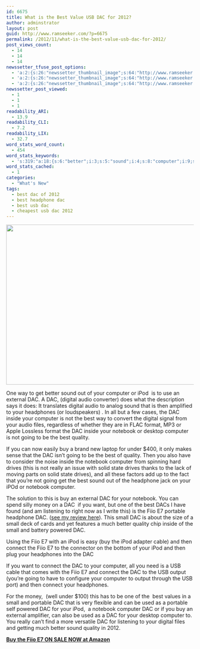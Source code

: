 ```yaml
---
id: 6675
title: What is the Best Value USB DAC for 2012?
author: adminstrator
layout: post
guid: http://www.ramseeker.com/?p=6675
permalink: /2012/11/what-is-the-best-value-usb-dac-for-2012/
post_views_count:
  - 14
  - 14
  - 14
newssetter_tfuse_post_options:
  - 'a:2:{s:26:"newssetter_thumbnail_image";s:64:"http://www.ramseeker.com/wp-content/uploads/2012/07/JIM_5414.jpg";s:24:"newssetter_disable_image";s:4:"true";}'
  - 'a:2:{s:26:"newssetter_thumbnail_image";s:64:"http://www.ramseeker.com/wp-content/uploads/2012/07/JIM_5414.jpg";s:24:"newssetter_disable_image";s:4:"true";}'
  - 'a:2:{s:26:"newssetter_thumbnail_image";s:64:"http://www.ramseeker.com/wp-content/uploads/2012/07/JIM_5414.jpg";s:24:"newssetter_disable_image";s:4:"true";}'
newssetter_post_viewed:
  - 1
  - 1
  - 1
readability_ARI:
  - 13.9
readability_CLI:
  - 7.2
readability_LIX:
  - 32.7
word_stats_word_count:
  - 454
word_stats_keywords:
  - 's:319:"a:18:{s:6:"better";i:3;s:5:"sound";i:4;s:8:"computer";i:9;s:4:"ipod";i:6;s:8:"external";i:3;s:7:"digital";i:4;s:5:"audio";i:3;s:10:"headphones";i:3;s:6:"inside";i:4;s:4:"best";i:6;s:8:"notebook";i:5;s:5:"going";i:4;s:7:"quality";i:4;s:6:"drives";i:3;s:4:"fiio";i:5;s:8:"portable";i:3;s:5:"small";i:4;s:7:"connect";i:4;}";'
word_stats_cached:
  - 1
categories:
  - "What's New"
tags:
  - best dac of 2012
  - best headphone dac
  - best usb dac
  - cheapest usb dac 2012
---
```

<img class="alignnone" title="best usb dac for 2012" src="http://www.ramseeker.com/wp-content/uploads/2012/07/JIM_5414.jpg" alt="" width="640" height="430" />

One way to get better sound out of your computer or iPod  is to use an external DAC. A DAC, (digital audio converter) does what the description says it does: It translates digital audio to analog sound that is then amplified to your headphones (or loudspeakers) . In all but a few cases, the DAC inside your computer is not the best way to convert the digital signal from your audio files, regardless of whether they are in FLAC format, MP3 or Apple Lossless format the DAC inside your notebook or desktop computer is not going to be the best quality.

If you can now easily buy a brand new laptop for under $400, it only makes sense that the DAC isn&#8217;t going to be the best of quality. Then you also have to consider the noise inside the notebook computer from spinning hard drives (this is not really an issue with solid state drives thanks to the lack of moving parts on solid state drives), and all these factors add up to the fact that you&#8217;re not going get the best sound out of the headphone jack on your iPOd or notebook computer.

The solution to this is buy an external DAC for your notebook. You can spend silly money on a DAC  if you want, but one of the best DACs I have found (and am listening to right now as I write this) is the Fiio E7 portable headphone DAC. ([see my review here][1]). This small DAC is about the size of a small deck of cards and yet features a much better quality chip inside of the small and battery powered DAC.

Using the Fiio E7 with an iPod is easy (buy the iPod adapter cable) and then connect the Fiio E7 to the connector on the bottom of your iPod and then plug your headphones into the DAC

If you want to connect the DAC to your computer, all you need is a USB cable that comes with the Fiio E7 and connect the DAC to the USB output (you&#8217;re going to have to configure your computer to output through the USB port) and then connect your headphones.

For the money,  (well under $100) this has to be one of the  best values in a small and portable DAC that is very flexible and can be used as a portable self powered DAC for your iPod,  a notebook computer DAC or if you buy an external amplifier, can also be used as a DAC for your desktop computer to. You really can&#8217;t find a more versatile DAC for listening to your digital files and getting much better sound quality in 2012.

[**Buy the Fiio E7 ON SALE NOW at Amazon**][2]

&nbsp;

 [1]: http://www.ramseeker.com/fiio-e7-portable-dac-and-headphone-amplifier-review/ "Fiio E7 Portable DAC and Headphone Amplifier Review"
 [2]: http://www.amazon.com/gp/product/B003N0XDT4/ref=as_li_ss_tl?ie=UTF8&camp=1789&creative=390957&creativeASIN=B003N0XDT4&linkCode=as2&tag=ramseeker-20